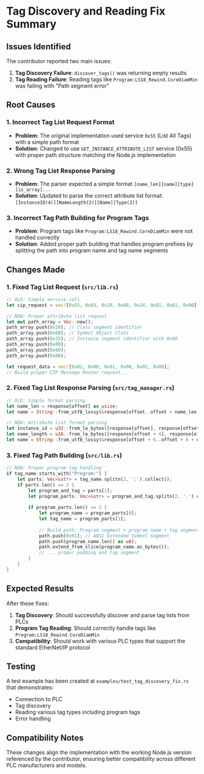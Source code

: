 # Tag Discovery and Reading Fix Summary

## Issues Identified

The contributor reported two main issues:
1. **Tag Discovery Failure**: `discover_tags()` was returning empty results
2. **Tag Reading Failure**: Reading tags like `Program:LS18_Rewind.CoreDiamMin` was failing with "Path segment error"

## Root Causes

### 1. Incorrect Tag List Request Format
- **Problem**: The original implementation used service `0x55` (List All Tags) with a simple path format
- **Solution**: Changed to use `GET_INSTANCE_ATTRIBUTE_LIST` service (0x55) with proper path structure matching the Node.js implementation

### 2. Wrong Tag List Response Parsing
- **Problem**: The parser expected a simple format `[name_len][name][type][is_array]...`
- **Solution**: Updated to parse the correct attribute list format: `[InstanceID(4)][NameLength(2)][Name][Type(2)]`

### 3. Incorrect Tag Path Building for Program Tags
- **Problem**: Program tags like `Program:LS18_Rewind.CoreDiamMin` were not handled correctly
- **Solution**: Added proper path building that handles program prefixes by splitting the path into program name and tag name segments

## Changes Made

### 1. Fixed Tag List Request (`src/lib.rs`)
```rust
// OLD: Simple service call
let cip_request = vec![0x55, 0x03, 0x20, 0x6B, 0x24, 0x01, 0x01, 0x00];

// NEW: Proper attribute list request
let mut path_array = Vec::new();
path_array.push(0x20); // Class segment identifier
path_array.push(0x6B); // Symbol Object Class
path_array.push(0x25); // Instance segment identifier with 0x00
path_array.push(0x00);
path_array.push(0x00);
path_array.push(0x00);

let request_data = vec![0x02, 0x00, 0x01, 0x00, 0x02, 0x00];
// Build proper CIP Message Router request...
```

### 2. Fixed Tag List Response Parsing (`src/tag_manager.rs`)
```rust
// OLD: Simple format parsing
let name_len = response[offset] as usize;
let name = String::from_utf8_lossy(&response[offset..offset + name_len]);

// NEW: Attribute list format parsing
let instance_id = u32::from_le_bytes([response[offset], response[offset + 1], response[offset + 2], response[offset + 3]]);
let name_length = u16::from_le_bytes([response[offset + 4], response[offset + 5]]) as usize;
let name = String::from_utf8_lossy(&response[offset + 6..offset + 6 + name_length]);
```

### 3. Fixed Tag Path Building (`src/lib.rs`)
```rust
// NEW: Proper program tag handling
if tag_name.starts_with("Program:") {
    let parts: Vec<&str> = tag_name.splitn(2, ':').collect();
    if parts.len() == 2 {
        let program_and_tag = parts[1];
        let program_parts: Vec<&str> = program_and_tag.splitn(2, '.').collect();
        
        if program_parts.len() == 2 {
            let program_name = program_parts[0];
            let tag_name = program_parts[1];
            
            // Build path: Program segment + program name + tag segment + tag name
            path.push(0x91); // ANSI Extended Symbol Segment
            path.push(program_name.len() as u8);
            path.extend_from_slice(program_name.as_bytes());
            // ... proper padding and tag segment
        }
    }
}
```

## Expected Results

After these fixes:
1. **Tag Discovery**: Should successfully discover and parse tag lists from PLCs
2. **Program Tag Reading**: Should correctly handle tags like `Program:LS18_Rewind.CoreDiamMin`
3. **Compatibility**: Should work with various PLC types that support the standard EtherNet/IP protocol

## Testing

A test example has been created at `examples/test_tag_discovery_fix.rs` that demonstrates:
- Connection to PLC
- Tag discovery
- Reading various tag types including program tags
- Error handling

## Compatibility Notes

These changes align the implementation with the working Node.js version referenced by the contributor, ensuring better compatibility across different PLC manufacturers and models.
